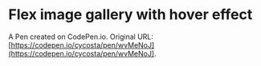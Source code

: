 # Flex image gallery with hover effect

A Pen created on CodePen.io. Original URL: [https://codepen.io/cycosta/pen/wvMeNoJ](https://codepen.io/cycosta/pen/wvMeNoJ).


